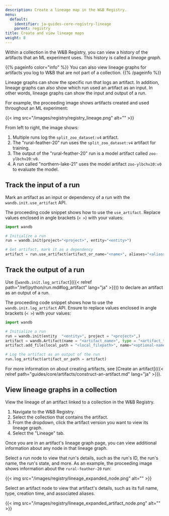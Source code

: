 ```yaml
---
description: Create a lineage map in the W&B Registry.
menu:
  default:
    identifier: ja-guides-core-registry-lineage
    parent: registry
title: Create and view lineage maps
weight: 8
---
```


Within a collection in the W&B Registry, you can view a history of the artifacts that an ML experiment uses. This history is called a _lineage graph_.

{{% pageinfo color="info" %}}
You can also view lineage graphs for artifacts you log to W&B that are not part of a collection.
{{% /pageinfo %}}

Lineage graphs can show the specific run that logs an artifact. In addition, lineage graphs can also show which run used an artifact as an input. In other words, lineage graphs can show the input and output of a run. 


For example, the proceeding image shows artifacts created and used throughout an ML experiment:

{{< img src="/images/registry/registry_lineage.png" alt="" >}}

From left to right, the image shows:
1. Multiple runs log the `split_zoo_dataset:v4` artifact.
2. The "rural-feather-20" run uses the `split_zoo_dataset:v4` artifact for training.
3. The output of the "rural-feather-20" run is a model artifact called `zoo-ylbchv20:v0`.
4. A run called "northern-lake-21" uses the model artifact `zoo-ylbchv20:v0` to evaluate the model.


## Track the input of a run

Mark an artifact as an input or dependency of a run with the `wandb.init.use_artifact` API.

The proceeding code snippet shows how to use the `use_artifact`. Replace values enclosed in angle brackets (`< >`) with your values:

```python
import wandb

# Initialize a run
run = wandb.init(project="<project>", entity="<entity>")

# Get artifact, mark it as a dependency
artifact = run.use_artifact(artifact_or_name="<name>", aliases="<alias>")
```


## Track the output of a run

Use ([`wandb.init.log_artifact`]({{< relref path="/ref/python/run.md#log_artifact" lang="ja" >}})) to declare an artifact as an output of a run.

The proceeding code snippet shows how to use the `wandb.init.log_artifact` API. Ensure to replace values enclosed in angle brackets (`< >`) with your values:

```python
import wandb

# Initialize a run
run = wandb.init(entity  "<entity>", project = "<project>",)
artifact = wandb.Artifact(name = "<artifact_name>", type = "<artifact_type>")
artifact.add_file(local_path = "<local_filepath>", name="<optional-name>")

# Log the artifact as an output of the run
run.log_artifact(artifact_or_path = artifact)
```

For more information on about creating artifacts, see [Create an artifact]({{< relref path="guides/core/artifacts/construct-an-artifact.md" lang="ja" >}}).


## View lineage graphs in a collection

View the lineage of an artifact linked to a collection in the W&B Registry.

1. Navigate to the W&B Registry.
2. Select the collection that contains the artifact.
3. From the dropdown, click the artifact version you want to view its lineage graph.
4. Select the "Lineage" tab.


Once you are in an artifact's lineage graph page, you can view additional information about any node in that lineage graph. 
 
Select a run node to view that run's details, such as the run's ID, the run's name, the run's state, and more. As an example, the proceeding image shows information about the `rural-feather-20` run:

{{< img src="/images/registry/lineage_expanded_node.png" alt="" >}}

Select an artifact node to view that artifact's details, such as its full name, type, creation time, and associated aliases.

{{< img src="/images/registry/lineage_expanded_artifact_node.png" alt="" >}}